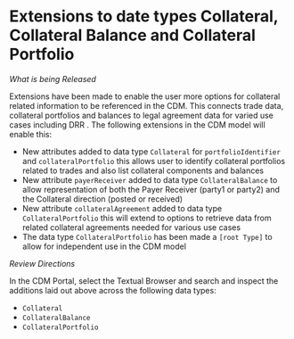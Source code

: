 # Extensions to date types Collateral, Collateral Balance and Collateral Portfolio 

_What is being Released_

Extensions have been made to enable the user more options for collateral related information to be referenced in the CDM. This connects trade data, collateral portfolios and balances to legal agreement data for varied use cases including DRR . The following extensions in the CDM model will enable this: 

* New attributes added to data type `Collateral` for `portfolioIdentifier` and `collateralPortfolio` this allows user to identify collateral portfolios related to trades and also list collateral components and balances
* New attribute `payerReceiver` added to data type `CollateralBalance` to allow representation of both the Payer Receiver (party1 or party2) and the Collateral direction (posted or received)
* New attribute `collateralAgreement` added to data type `CollateralPortfolio` this will extend to options to retrieve data from related collateral agreements needed for various use cases
* The data type `CollateralPortfolio` has been made a `[root Type]` to allow for independent use in the CDM model

_Review Directions_

In the CDM Portal, select the Textual Browser and search and inspect the additions laid out above across the following data types: 

* `Collateral`
* `CollateralBalance`
* `CollateralPortfolio`


